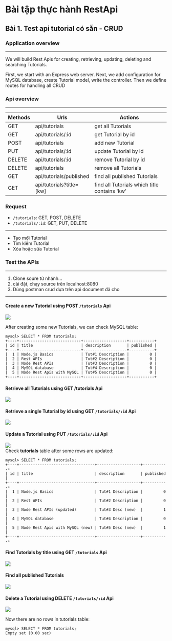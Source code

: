 # Bài tập thực hành RestApi

## Bài 1. Test api tutorial  có sẵn - CRUD

### Application overview

---
We will build Rest Apis for creating, retrieving, updating, deleting and searching Tutorials.

First, we start with an Express web server. Next, we add configuration for MySQL database, create Tutorial model, write the controller. Then we define routes for handling all CRUD

### Api overview

---
|Methods|Urls| Actions
|---|---|---|
GET | api/tutorials|  get all Tutorials
GET | api/tutorials/:id|  get Tutorial by id
POST | api/tutorials|  add new Tutorial
PUT | api/tutorials/:id|  update Tutorial by id
DELETE | api/tutorials/:id|  remove Tutorial by id
DELETE | api/tutorials|  remove all Tutorials
GET | api/tutorials/published|  find all published Tutorials
GET | api/tutorials?title=[kw]|  find all Tutorials which title contains 'kw'

### Request

* `/tutorials`: GET, POST, DELETE
* `/tutorials/:id`: GET, PUT, DELETE

---

* Tạo mới Tutorial
* Tìm kiếm Tutorial
* Xóa hoặc sửa Tutorial

### Test the APIs

---

1. Clone soure từ nhánh...
2. cài đặt, chạy source trên localhost:8080
3. Dùng postman crud dựa trên api document đã cho

---

#### Create a new Tutorial using POST `/tutorials` Api

![](./images/nodejs-rest-api-express-mysql-create-tutorial.png)

After creating some new Tutorials, we can check MySQL table:

```
mysql> SELECT * FROM tutorials;
+----+---------------------------+-------------------+-----------+
| id | title                     | description       | published |
+----+---------------------------+-------------------+-----------+
|  1 | Node.js Basics            | Tut#1 Description |         0 |
|  2 | Rest APIs                 | Tut#2 Description |         0 |
|  3 | Node Rest APIs            | Tut#3 Description |         0 |
|  4 | MySQL database            | Tut#4 Description |         0 |
|  5 | Node Rest Apis with MySQL | Tut#5 Description |         0 |
+----+---------------------------+-------------------+-----------+
```

#### Retrieve all Tutorials using GET /tutorials Api

![](images/nodejs-rest-api-express-mysql-retrieve-tutorial.png)

#### Retrieve a single Tutorial by id using GET `/tutorials/:id` Api

![](images/nodejs-rest-api-express-mysql-retrieve-one-tutorial.png)

#### Update a Tutorial using PUT `/tutorials/:id` Api

![](images/nodejs-rest-api-express-mysql-update-tutorial.png)
<br>Check **tutorials** table after some rows are updated:

```
mysql> SELECT * FROM tutorials;
+----+---------------------------------+-------------------+-----------+
| id | title                           | description       | published |
+----+---------------------------------+-------------------+-----------+
|  1 | Node.js Basics                  | Tut#1 Description |         0 |
|  2 | Rest APIs                       | Tut#2 Description |         0 |
|  3 | Node Rest APIs (updated)        | Tut#3 Desc (new)  |         1 |
|  4 | MySQL database                  | Tut#4 Description |         0 |
|  5 | Node Rest Apis with MySQL (new) | Tut#5 Desc (new)  |         1 |
+----+---------------------------------+-------------------+-----------+
```

#### Find Tutorials by title using GET `/tutorials` Api

![](images/nodejs-rest-api-express-mysql-search-tutorial.png)

#### Find all published Tutorials

![](images/nodejs-rest-api-express-mysql-find-tutorial.png)

#### Delete a Tutorial using DELETE `/tutorials/:id` Api

![](images/nodejs-rest-api-express-mysql-delete-id-tutorial.png)

Now there are no rows in tutorials table:
```
mysql> SELECT * FROM tutorials;
Empty set (0.00 sec)
```
